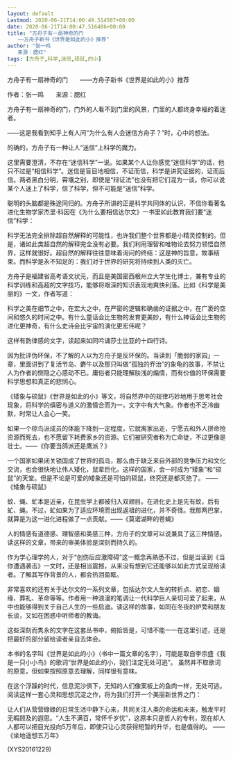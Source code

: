 ```yaml
---
layout: default
Lastmod: 2020-06-21T14:00:49.514507+00:00
date: 2020-06-21T14:00:47.516486+00:00
title: "方舟子有一扇神奇的门
　　——方舟子新书《世界是如此的小》推荐"
author: "张一鸣
　　来源：腮红"
tags: [方舟子,科学,迷信,硕鼠,的小]
---
```


方舟子有一扇神奇的门　　——方舟子新书《世界是如此的小》推荐

作者：张一鸣　　来源：腮红

方舟子有一扇神奇的门，门外的人看不到门里的风景，门里的人都终身幸福的着迷者。

——这是我看到知乎上有人问“为什么有人会迷信方舟子？”时，心中的想法。

的确的，方舟子有一种让人“迷信”上科学的魔力。

这里需要澄清，不存在“迷信科学”一说。如果某个人让你感觉“迷信科学”的话，他只不过是“相信科学”。迷信是盲目地相信，不证而信，科学是讲究证据的，证而后信。两者黑白分明，霄壤之别，即使是“辩证法”也没有把它们混为一谈。你可以说某个人迷上了科学，信了科学，但不可能是“迷信”科学。

聪明的头脑都是殊途同归的。方舟子所讲的正是科学共同体的认识，不信你看著名进化生物学家杰里·科因在《为什么要相信达尔文》一书里如此教育我们要“迷信”科学：

科学无法完全排除超自然解释的可能性，也许我们整个世界都是小精灵控制的。但是，诸如此类超自然的解释完全没有必要。我们利用理智和唯物论去努力领悟自然界，这样就很好。超自然的解释往往意味着询问的终结：这是神的旨意，故事结束。而科学是永不知足的：我们对于世界的研究将持续到人类的灭亡。

方舟子是福建省高考语文状元，而且是美国密西根州立大学生化博士，兼有专业的科学训练和高超的文字技巧，能够将艰深的知识表现地爽快利落。比如《科学是美丽的》一文，作者写道：

科学之美在细节之中，在宏大之中，在严密的逻辑和确凿的证据之中，在广袤的空间和悠久的时间之中。有什么童话会比生物的发育更美妙，有什么神话会比生物的进化更神奇，有什么史诗会比宇宙的演化更宏伟呢？

这样有韵律感的文字，读起来如同吟诵莎士比亚的十四行诗。

因为批评伪环保，不了解的人以为方舟子是反环保的。当读到「脆弱的家园」一章，里面讲到了复活节岛、麝牛以及那只叫做“孤独的乔治”的象龟的故事，不禁让人为作者的恻隐之心感动不已。庸俗者只能理解肤浅的煽情，而有价值的环保需要科学思想和真正的悲悯心。

《矮象与硕鼠》《世界是如此的小》等文，将自然界中的规律巧妙地用于思考社会现象，将科学的缜密与道义的激情合而为一，文字中有大气象。作者也不乏冷幽默，时常让人会心一笑。

如果一个椋鸟派成员的体能下降到一定程度，它就离家出走，宁愿去和外人拼命抢资源而死去，也不愿留下耗费家乡的资源。它们被研究者称为亡命徒，不过更像是壮士。——《你要当鸽派还是鹰派？》

一个国家如果闭关锁国成了世界的孤岛，那么由于缺乏来自外部的竞争压力和文化交流，也会很快地让伟人矮化，鼠辈巨化。这样的国家，会一时成为“矮象”和“硕鼠”的天堂。但是不论是可爱的矮象还是可怕的硕鼠，终究还是都灭绝了。 ——《矮象与硕鼠》

蚊、蝇、虻本是近亲，在昆虫学上都被归入双翅目。在进化史上是先有蚊，后有虻、蝇。不过，虻如果为了适应环境而出现返祖的进化，并不奇怪。我那两巴掌，就算是为这一进化进程做了一点贡献。——《莫诺湖畔的苍蝇》

人的情感有道德感、理智感和美感三种，方舟子的文章可以说兼具了这三种情感。读这样的文章，带来的审美体验是深刻而持久的。

作为学心理学的人，对于“创伤后应激障碍”这一概念再熟悉不过，但是当读到《当你遭遇袭击》一文时，还是相当震撼，从来没有想到它还能够以如此方式呈现给读者。了解其写作背景的人，都会热泪盈眶。

非常喜欢的还有关于达尔文的一系列文章，包括达尔文人生的转折点、初恋、姻缘、葬礼、革命等等。作者用一种浪漫的笔调让一代科学巨人亲切可爱了起来，从中也能够得到关于自己人生的一些启迪。读这样的故事，如同在冬夜的炉旁和朋友长谈，又如在困惑中听师者的教诲。

这些深刻而隽永的文字在这套丛书中，俯拾皆是，可惜不能一一在这里引述，还是把最好的部分留给读者亲自去体会。

本书的名字叫《世界是如此的小》（书中一篇文章的名字），可能是取自李宗盛《我是一只小小鸟》的歌词“世界是如此的小，我们注定无处可逃”。 虽然并不取歌词的原意，但如果按照原意去理解，同样很有意味。

在这个浮躁的时代，信息泥沙俱下，无知的人们像案板上的鱼肉一样，无处可逃。阅读这样一套心灵和思想沉淀之作，将为我们打开一个美丽新世界之门：

让人们从营营碌碌的日常生活中静下心来，共同关注人类的命运和未来，触发平时无暇顾及的遐思。“人生不满百，常怀千岁忧”，这原本只是哲人的专利，现在却人人都可以把目光投向5万年后，即使只让心灵获得短暂的升华，也是值得的。 ——《坐地遥想五万年》

(XYS20161229)

